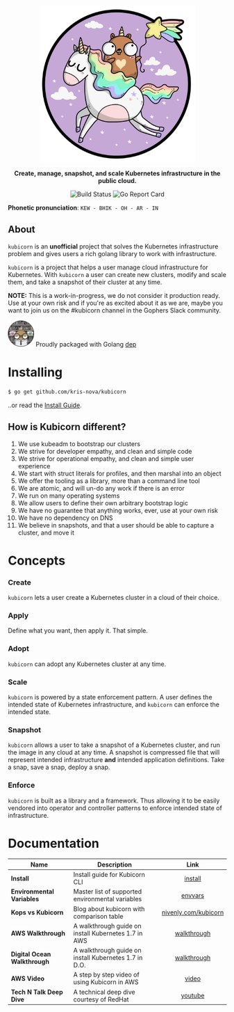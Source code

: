 <p align="center"><img src="docs/img/kubicorn-trans.png" width="360"></p>
<p align="center"><b>Create, manage, snapshot, and scale Kubernetes infrastructure in the public cloud.</b></p>
<p align="center">
  <img src="https://travis-ci.org/kris-nova/kubicorn.svg?branch=master" alt="Build Status"><a href="https://travis-ci.org/kris-nova/kubicorn"></a></img>
  <img src="https://goreportcard.com/badge/github.com/kris-nova/kubicorn" alt="Go Report Card"><a href="https://goreportcard.com/report/github.com/kris-nova/kubicorn"></a></img>
</p>

**Phonetic pronunciation**: `KEW - BHIK - OH - AR - IN`

## About

`kubicorn` is an **unofficial** project that solves the Kubernetes infrastructure problem and gives users a rich golang library to work with infrastructure.

`kubicorn` is a project that helps a user manage cloud infrastructure for Kubernetes.
With `kubicorn` a user can create new clusters, modify and scale them, and take a snapshot of their cluster at any time.

**NOTE:** This is a work-in-progress, we do not consider it production ready.
Use at your own risk and if you're as excited about it as we are, maybe you want to join us on the #kubicorn channel in the Gophers Slack community.


<img src="https://github.com/ashleymcnamara/gophers/blob/master/NERDY.png" width="60"> Proudly packaged with Golang [dep](https://github.com/golang/dep)


# Installing

```bash
$ go get github.com/kris-nova/kubicorn
``` 

..or read the [Install Guide](docs/INSTALL.md).

## How is Kubicorn different?

1) We use kubeadm to bootstrap our clusters
2) We strive for developer empathy, and clean and simple code
3) We strive for operational empathy, and clean and simple user experience
4) We start with struct literals for profiles, and then marshal into an object
5) We offer the tooling as a library, more than a command line tool
6) We are atomic, and will un-do any work if there is an error
7) We run on many operating systems
8) We allow users to define their own arbitrary bootstrap logic
9) We have no guarantee that anything works, ever, use at your own risk
10) We have no dependency on DNS
11) We believe in snapshots, and that a user should be able to capture a cluster, and move it

# Concepts

### Create

`kubicorn` lets a user create a Kubernetes cluster in a cloud of their choice.

### Apply

Define what you want, then apply it. That simple.

### Adopt

`kubicorn` can adopt any Kubernetes cluster at any time.

### Scale

`kubicorn` is powered by a state enforcement pattern.
A user defines the intended state of Kubernetes infrastructure, and `kubicorn` can enforce the intended state.

### Snapshot

`kubicorn` allows a user to take a snapshot of a Kubernetes cluster, and run the image in any cloud at any time.
A snapshot is compressed file that will represent intended infrastructure **and** intended application definitions.
Take a snap, save a snap, deploy a snap.

### Enforce

`kubicorn` is built as a library and a framework. Thus allowing it to be easily vendored into operator and controller patterns to enforce intended state of infrastructure.

# Documentation

| Name                          | Description                                                 | Link                                                                            |
| ----------------------------- | ----------------------------------------------------------- |:-------------------------------------------------------------------------------:|
| **Install**                   | Install guide for Kubicorn CLI                              | [install](docs/INSTALL.md)                                                      |
| **Environmental Variables**   | Master list of supported environmental variables            | [envvars](docs/envar.md)                                                        |
| **Kops vs Kubicorn**          | Blog about kubicorn with comparison table                   | [nivenly.com/kubicorn](https://nivenly.com/kubicorn)                            |
| **AWS Walkthrough**           | A walkthrough guide on install Kubernetes 1.7 in AWS      | [walkthrough](docs/aws/walkthrough.md)                                          |
| **Digital Ocean Walkthrough** | A walkthrough guide on install Kubernetes 1.7 in D.O.     | [walkthrough](docs/do/walkthrough.md)                                           |
| **AWS Video**                 | A step by step video of using Kubicorn in AWS               | [video](https://www.useloom.com/share/a0afd5034e654b0b8d6785a5fa8ec754)         |
| **Tech N Talk Deep Dive**     | A technical deep dive courtesy of RedHat                    | [youtube](https://youtu.be/2DmUG0RgS70?list=PLaR6Rq6Z4IqfwXtKT7KeARRvxdvyLqG72) |
